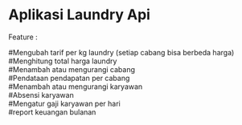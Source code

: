 # Aplikasi Laundry Api

Feature : <br/>

#Mengubah tarif per kg laundry (setiap cabang bisa berbeda harga) <br/>
#Menghitung total harga laundry <br/>
#Menambah atau mengurangi cabang <br/>
#Pendataan pendapatan per cabang <br/>
#Menambah atau mengurangi karyawan <br/>
#Absensi karyawan <br/>
#Mengatur gaji karyawan per hari <br/>
#report keuangan bulanan
